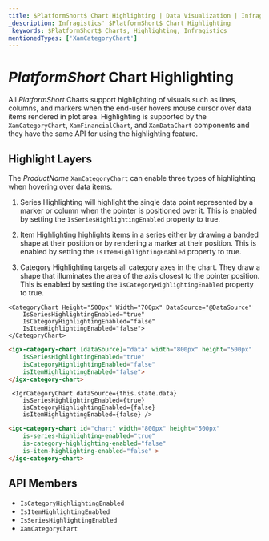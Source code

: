 ```yaml
---
title: $PlatformShort$ Chart Highlighting | Data Visualization | Infragistics
_description: Infragistics' $PlatformShort$ Chart Highlighting
_keywords: $PlatformShort$ Charts, Highlighting, Infragistics
mentionedTypes: ['XamCategoryChart']
---
```


# $PlatformShort$ Chart Highlighting

All $PlatformShort$ Charts support highlighting of visuals such as lines, columns, and markers when the end-user hovers mouse cursor over data items rendered in plot area. Highlighting is supported by the `XamCategoryChart`, `XamFinancialChart`, and `XamDataChart` components and they have the same API for using the highlighting feature.

<code-view style="height: 500px"
           data-demos-base-url="{environment:dvDemosBaseUrl}"
           iframe-src="{environment:dvDemosBaseUrl}/charts/category-chart-column-chart-with-highlighting"
           alt="$PlatformShort$ Highlighting Example"
           github-src="charts/category-chart/category-chart-column-chart-with-highlighting">
</code-view>

<div class="divider--half"></div>


## Highlight Layers

The $ProductName$ `XamCategoryChart` can enable three types of highlighting when hovering over data items.

1. Series Highlighting will highlight the single data point represented by a marker or column when the pointer is positioned over it. This is enabled by setting the `IsSeriesHighlightingEnabled` property to true.

2. Item Highlighting highlights items in a series either by drawing a banded shape at their position or by rendering a marker at their position. This is enabled by setting the `IsItemHighlightingEnabled` property to true.

3. Category Highlighting targets all category axes in the chart. They draw a shape that illuminates the area of the axis closest to the pointer position. This is enabled by setting the `IsCategoryHighlightingEnabled` property to true.

```razor
<CategoryChart Height="500px" Width="700px" DataSource="@DataSource"
    IsSeriesHighlightingEnabled="true"
    IsCategoryHighlightingEnabled="false"
    IsItemHighlightingEnabled="false">
</CategoryChart>
```

```html
<igx-category-chart [dataSource]="data" width="800px" height="500px"
    isSeriesHighlightingEnabled="true"
    isCategoryHighlightingEnabled="false"
    isItemHighlightingEnabled="false">
</igx-category-chart>
```

```tsx
 <IgrCategoryChart dataSource={this.state.data}
    isSeriesHighlightingEnabled={true}
    isCategoryHighlightingEnabled={false}
    isItemHighlightingEnabled={false} />
```

```html
<igc-category-chart id="chart" width="800px" height="500px"
    is-series-highlighting-enabled="true"
    is-category-highlighting-enabled="false"
    is-item-highlighting-enabled="false" >
</igc-category-chart>
```

## API Members
- `IsCategoryHighlightingEnabled`
- `IsItemHighlightingEnabled`
- `IsSeriesHighlightingEnabled`
- `XamCategoryChart`

